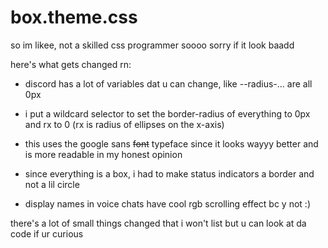 # box.theme.css

so im likee, not a skilled css programmer soooo sorry if it look baadd

here's what gets changed rn:

- discord has a lot of variables dat u can change, like --radius-... are all 0px

- i put a wildcard selector to set the border-radius of everything to 0px and rx to 0 (rx is radius of ellipses on the x-axis)

- this uses the google sans ~~font~~ typeface since it looks wayyy better and is more readable in my honest opinion

- since everything is a box, i had to make status indicators a border and not a lil circle

- display names in voice chats have cool rgb scrolling effect bc y not :)

there's a lot of small things changed that i won't list but u can look at da code if ur curious
